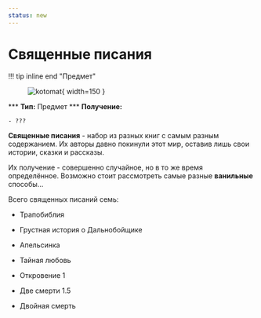 ```yaml
---
status: new
---
```


# Священные писания

!!! tip inline end "Предмет"
    <figure markdown="span">
        ![kotomat](https://mcapi.marveldc.me/item/written_book?version=1.20&width=250&height=250&fuzzySearch=true){ width=150 }
    </figure>
    ***
    **Тип:** Предмет
    ***
    **Получение:**
    
    - ???

**Священные писания** - набор из разных книг с самым разным содержанием. Их авторы давно покинули этот мир, оставив лишь свои истории, сказки и рассказы.

Их получение - совершенно случайное, но в то же время определённое. Возможно стоит рассмотреть самые разные **ванильные** способы...

Всего священных писаний семь:

- Трапобиблия

- Грустная история о Дальнобойщике

- Апельсинка

- Тайная любовь

- Откровение 1

- Две смерти 1.5

- Двойная смерть


